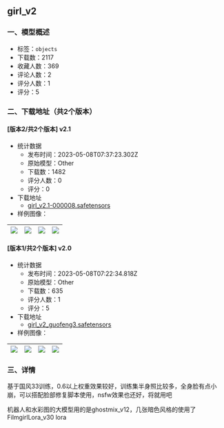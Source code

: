 ## girl_v2
### 一、模型概述

- 标签：`objects`
- 下载数：2117
- 收藏人数：369
- 评论人数：2
- 评分人数：1
- 评分：5

### 二、下载地址（共2个版本）

#### [版本2/共2个版本] v2.1

- 统计数据
  - 发布时间：2023-05-08T07:37:23.302Z
  - 原始模型：Other
  - 下载数：1482
  - 评分人数：0
  - 评分：0
- 下载地址
  - [girl_v2.1-000008.safetensors](https://civitai.com/api/download/models/65453)
- 样例图像：

| <img src="https://image.civitai.com/xG1nkqKTMzGDvpLrqFT7WA/496e4dda-c7ce-4848-b8ef-627db1fd73b0/width=450/724250.jpeg" /> | <img src="https://image.civitai.com/xG1nkqKTMzGDvpLrqFT7WA/01b68adc-8b05-4d91-a69c-d22b0eaca632/width=450/724253.jpeg" /> | <img src="https://image.civitai.com/xG1nkqKTMzGDvpLrqFT7WA/1edc4dd1-8c18-4c8d-bcb8-d9bd7342ca2b/width=450/724256.jpeg" /> | <img src="https://image.civitai.com/xG1nkqKTMzGDvpLrqFT7WA/1760091a-6e80-4e97-b8b6-44dec8ac398a/width=450/724249.jpeg" /> |
| ---- | ---- | ---- | ---- |

#### [版本1/共2个版本] v2.0

- 统计数据
  - 发布时间：2023-05-08T07:22:34.818Z
  - 原始模型：Other
  - 下载数：635
  - 评分人数：1
  - 评分：5
- 下载地址
  - [girl_v2_guofeng3.safetensors](https://civitai.com/api/download/models/61427)
- 样例图像：

| <img src="https://image.civitai.com/xG1nkqKTMzGDvpLrqFT7WA/d2882ffb-6111-49df-ab73-a3ddcb0b7d4a/width=450/673997.jpeg" /> | <img src="https://image.civitai.com/xG1nkqKTMzGDvpLrqFT7WA/08780b4d-a7b9-47ce-a7a9-cc4cbaad226b/width=450/674003.jpeg" /> | <img src="https://image.civitai.com/xG1nkqKTMzGDvpLrqFT7WA/f998098a-761d-4cac-9ecc-052e38ae5505/width=450/674008.jpeg" /> | <img src="https://image.civitai.com/xG1nkqKTMzGDvpLrqFT7WA/d06f41af-bbe9-4224-be02-6c2dc8c5e806/width=450/674004.jpeg" /> |
| ---- | ---- | ---- | ---- |


### 三、详情
<p>  基于国风33训练，0.6以上权重效果较好，训练集半身照比较多，全身脸有点小崩，可以搭配脸部修复脚本使用，nsfw效果也还好，将就用吧</p><p>  机器人和水彩图的大模型用的是ghostmix_v12，几张暗色风格的使用了FilmgirlLora_v30 lora</p>